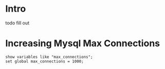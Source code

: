 # Intro

todo fill out



# Increasing Mysql Max Connections

```
show variables like "max_connections";
set global max_connections = 1000;
```